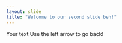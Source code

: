 ```yaml
---
layout: slide
title: "Welcome to our second slide beh!"
---
```

Your text
Use the left arrow to go back!
